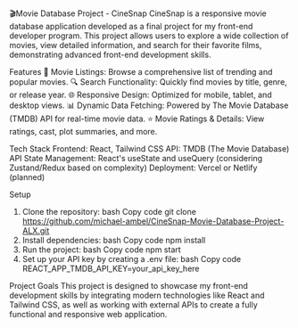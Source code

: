 🎬Movie Database Project - CineSnap 
CineSnap is a responsive movie database application developed as a final project for my front-end developer program. This project allows users to explore a wide collection of movies, view detailed information, and search for their favorite films, demonstrating advanced front-end development skills.

Features
🎥 Movie Listings: Browse a comprehensive list of trending and popular movies.
🔍 Search Functionality: Quickly find movies by title, genre, or release year.
🌐 Responsive Design: Optimized for mobile, tablet, and desktop views.
📊 Dynamic Data Fetching: Powered by The Movie Database (TMDB) API for real-time movie data.
⭐ Movie Ratings & Details: View ratings, cast, plot summaries, and more.

Tech Stack
Frontend: React, Tailwind CSS
API: TMDB (The Movie Database) API
State Management: React's useState and useQuery (considering Zustand/Redux based on complexity)
Deployment: Vercel or Netlify (planned)

Setup
1. Clone the repository:
bash
Copy code
git clone https://github.com/michael-ambel/CineSnap-Movie-Database-Project-ALX.git
2. Install dependencies:
bash
Copy code
npm install
3. Run the project:
bash
Copy code
npm start
4. Set up your API key by creating a .env file:
bash
Copy code
REACT_APP_TMDB_API_KEY=your_api_key_here

Project Goals
This project is designed to showcase my front-end development skills by integrating modern technologies like React and Tailwind CSS, as well as working with external APIs to create a fully functional and responsive web application.

